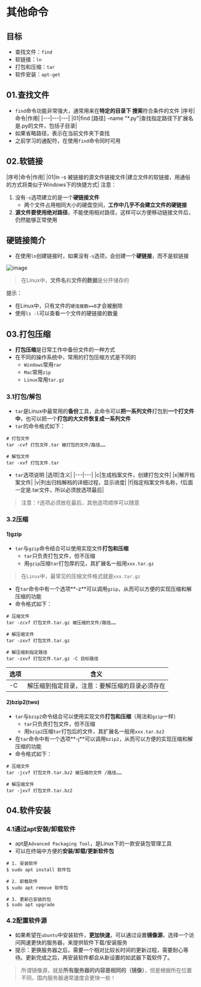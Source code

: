 # 其他命令
## 目标
- 查找文件：`find`
- 软链接：`ln`
- 打包和压缩：`tar`
- 软件安装：`apt-get`
## 01.查找文件
- `find`命令功能非常强大，通常用来在**特定的目录下 搜索**符合条件的文件
|序号|命令|作用|
|---|---|---|
|01|find [路径] -name "\*.py"|查找指定路径下扩展名是.py的文件，包括子目录|
- 如果省略路径，表示在当前文件夹下查找
- 之前学习的通配符，在使用`find`命令同时可用
## 02.软链接
|序号|命令|作用|
|01|ln -s 被链接的源文件链接文件|建立文件的软链接，用通俗的方式将类似于Windows下的快捷方式|
注意：
1. 没有`-s`选项建立的是一个**硬链接文件**
	- 两个文件占用相同大小的硬盘空间，**工作中几乎不会建立文件的硬链接**
2. **源文件要使用绝对路径**，不能使用相对路径，这样可以方便移动链接文件后，仍然能够正常使用
## 硬链接简介
- 在使用`ln`创建链接时，如果没有`-s`选项，会创建一个**硬链接**，而不是软链接

![image](https://user-images.githubusercontent.com/12490550/159633839-d39b9ba9-4567-40d3-9f0a-09e78a21ec47.png)

> 在Linux中，**文件名**和**文件的数据**是分开储存的

提示：
- 在Linux中，只有文件的`硬连接数==0`才会被删除
- 使用`ls -l`可以查看一个文件的硬链接的数量

## 03.打包压缩
- **打包压缩**是日常工作中备份文件的一种方式
- 在不同的操作系统中，常用的打包压缩方式是不同的
	- `Windows`常用`rar`
	- `Mac`常用`zip`
	- `Linux`常用`tar.gz`
### 3.1打包/解包
- `tar`是Linux中最常用的**备份**工具，此命令可以**把一系列文件**打包到**一个打文件中**，也可以把一个**打包的大文件恢复成一系列文件**
- `tar`的命令格式如下：
```
# 打包文件
tar -cvf 打包文件.tar 被打包的文件/路径……

# 解包文件
tar -xvf 打包文件.tar
```
- `tar`选项说明
|选项|含义|
|---|---|
|c|生成档案文件，创建打包文件|
|x|解开档案文件|
|v|列出归档解档的详细过程，显示进度|
|f|指定档案文件名称，f后面一定是.tar文件，所以必须放选项最后|
> 注意：`f`选项必须放在最后，其他选项顺序可以随意
### 3.2压缩
#### 1)gzip
- `tar`与`gzip`命令结合可以使用实现文件**打包和压缩**
	- `tar`只负责打包文件，但不压缩
	- 用`gzip`压缩`tar`打包厚的见，其扩展名一般用`xxx.tar.gz`
> 在`Linux`中，最常见的压缩文件格式就是`xxx.tar.gz`
- 在`tar`命令中有一个选项**-z**可以调用`gzip`，从而可以方便的实现压缩和解压缩的功能
- 命令格式如下：
```
# 压缩文件
tar -zcvf 打包文件.tar.gz 被压缩的文件/路径……

# 解压缩文件
tar -zxvf 打包文件.tar.gz

# 解压缩到指定路径
tar -zxvf 打包文件.tar.gz -C 目标路径
```
|选项|含义|
|---|---|
|-C|解压缩到指定目录，注意：要解压缩的目录必须存在|
#### 2)bzip2(two)
- `tar`与`bzip2`命令结合可以使用实现文件**打包和压缩**（用法和`gzip`一样）
	- `tar`只负责打包文件，但不压缩
	- 用`bzip2`压缩`tar`打包后的文件，其扩展名一般用`xxx.tar.bz2`
- 在`tar`命令中有一个选项**-j**可以调用`bzip2`，从而可以方便的实现压缩和解压缩的功能
- 命令格式如下：
```
# 压缩文件
tar -jcvf 打包文件.tar.bz2 被压缩的文件 /路径……

# 解压缩文件
tar -jxvf 打包文件.tar.bz2
```
## 04.软件安装
### 4.1通过apt安装/卸载软件
- apt是`Advanced Packaging Tool`，是Linux下的一款安装包管理工具
- 可以在终端中方便的**安装/卸载/更新软件包**
```
# 1. 安装软件
$ sudo apt install 软件包

# 2. 卸载软件
$ sudo apt remove 软件包

# 3. 更新已安装的包
$ sudo apt upgrade
```
### 4.2配置软件源
- 如果希望在`ubuntu`中安装软件，**更加快速**，可以通过设置**镜像源**，选择一个访问网速更快的服务器，来提供软件下载/安装服务
- 提示：更换服务器之后，需要一个相对比较长时间的更新过程，需要耐心等待。更新完成之后，再安装软件都会从新设置的如武器下载软件了。
> 所谓镜像源，就是**所有服务器的内容是相同的（镜像）**，但是根据所在位置不同，国内服务器通常速度会更快一些！
